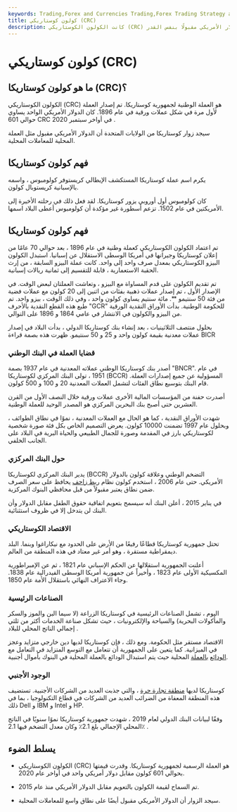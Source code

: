 ```yaml
---
keywords: Trading,Forex and Currencies Trading,Forex Trading Strategy and Education,Strategy and Education
title: كولون كوستاريكي (CRC)
description: كانت الكولون الكوستاريكي (CRC) هي العملة الرسمية لكوستاريكا منذ عام 1896. وسيجد الزوار الدولار الأمريكي مقبولًا بنفس القدر.
---
```


# كولون كوستاريكي (CRC)
## ما هو كولون كوستاريكا (CRC)؟

الكولون الكوستاريكي (CRC) هو العملة الوطنية لجمهورية كوستاريكا. تم إصدار العملة لأول مرة في شكل عملات ورقية في عام 1896. كان الدولار الأمريكي الواحد يساوي حوالي 601 CRC في أواخر سبتمبر 2020 .

سيجد زوار كوستاريكا من الولايات المتحدة أن الدولار الأمريكي مقبول مثل العملة المحلية للمعاملات المحلية.

## فهم كولون كوستاريكا

يكرم اسم عملة كوستاريكا المستكشف الإيطالي كريستوفر كولومبوس ، واسمه بالإسبانية كريستوبال كولون.

كان كولومبوس أول أوروبي يزور كوستاريكا. لقد فعل ذلك في رحلته الأخيرة إلى الأمريكتين في عام 1502. تزعم أسطورة غير مؤكدة أن كولومبوس أعطى البلاد اسمها.

## فهم كولون كوستاريكا

تم اعتماد الكولون الكوستاريكي كعملة وطنية في عام 1896 ، بعد حوالي 70 عامًا من إعلان كوستاريكا وجيرانها في أمريكا الوسطى الاستقلال عن إسبانيا. استبدل الكولون البيزو الكوستاريكي بمعدل صرف واحد إلى واحد. كانت عملة البيزو السابقة ، من إرث الحقبة الاستعمارية ، قابلة للتقسيم إلى ثمانية ريالات إسبانية.

تم تقديم الكولون على قدم المساواة مع البيزو ، وتعاشت العملتان لبعض الوقت. في الإصدار الأول ، تم إصدار عملات ذهبية بفئات من اثنين إلى 20 كولون مع عملات فضية من فئة 50 سنتيمو **. مائة سنتيم يساوي كولون واحد ، وفي ذلك الوقت ، بيزو واحد. تم طبع هذه القطع النقدية بالأحرف "GCR" للحكومة الوطنية. بدأت الأوراق النقدية الورقية من البيزو والكولون في الانتشار في عامي 1864 و 1896 على التوالي.

بحلول منتصف الثلاثينيات ، بعد إنشاء بنك كوستاريكا الدولي ، بدأت البلاد في إصدار عملات معدنية بقيمة كولون واحد و 25 و 50 سنتيمو. ظهرت هذه بصمة قراءة BICR

### قضايا العملة في البنك الوطني

أصدر بنك كوستاريكا الوطني عملاته المعدنية في عام 1937 بصمة "BNCR". في عام 1951 ، تولى البنك المركزي لكوستاريكا (BCCR) المسؤولية عن جميع إصدارات العملة. قام البنك بتوسيع نطاق الفئات لتشمل العملات المعدنية 20 و 100 و 500 كولون.

أصدرت حفنة من المؤسسات المالية الأخرى عملات ورقية خلال النصف الأول من القرن العشرين حتى أصبح بنك البحرين المركزي هو المصدر الوحيد للعملة الوطنية.

شهدت الأوراق النقدية ، كما هو الحال مع العملات المعدنية ، نموًا في نطاق الطوائف ، وبحلول عام 1997 تضمنت 10000 كولون. يعرض التصميم الخاص بكل فئة صورة شخصية لكوستاريكي بارز في المقدمة وصورة للجمال الطبيعي والحياة البرية في البلاد على الجانب الخلفي.

### حول البنك المركزي

يدير البنك المركزي لكوستاريكا (BCCR) التضخم الوطني وعلاقة كولون بالدولار الأمريكي. حتى عام 2006 ، استخدم كولون نظام [ربط زاحف](/crawlingpeg) يحافظ على سعر الصرف ضمن نطاق يعتبر مقبولاً من قبل محافظي البنوك المركزية.

في يناير 2015 ، أعلن البنك أنه سيسمح بتعويم اتفاقية حقوق الطفل مقابل الدولار وأن البنك لن يتدخل إلا في ظروف استثنائية.

### الاقتصاد الكوستاريكي

تحتل جمهورية كوستاريكا قطاعًا رفيعًا من الأرض على الحدود مع نيكاراغوا وبنما. البلد ديمقراطية مستقرة ، وهو أمر غير معتاد في هذه المنطقة من العالم.

أعلنت الجمهورية استقلالها عن الحكم الإسباني عام 1821 ، ثم عن الإمبراطورية المكسيكية الأولى عام 1823 ، وأخيراً عن جمهورية أمريكا الوسطى الفيدرالية عام 1838. وجاء الاعتراف النهائي باستقلال الأمة عام 1850.

### الصناعات الرئيسية

اليوم ، تشمل الصناعات الرئيسية في كوستاريكا الزراعة (لا سيما البن والموز والسكر والمأكولات البحرية) والسياحة والإلكترونيات ، حيث تشكل صناعة الخدمات أكثر من ثلثي إجمالي الناتج المحلي للبلاد .

الاقتصاد مستقر مثل الحكومة. ومع ذلك ، فإن كوستاريكا لديها دين خارجي متزايد وعجز في الميزانية. كما يتعين على الجمهورية أن تتعامل مع التوسع المتزايد في التعامل مع [الودائع](/dollarization) [بالعملة](/dollarization) المحلية حيث يتم استبدال الودائع بالعملة المحلية في البنوك بأموال أجنبية.

### الوجود الأجنبي

كوستاريكا لديها [منطقة تجارة حرة](/free_trade_area) ، والتي جذبت العديد من الشركات الأجنبية. تستضيف هذه المنطقة المعفاة من الضرائب العديد من الشركات في قطاع التكنولوجيا ، بما في ذلك Dell و IBM و Intel و HP.

وفقًا لبيانات البنك الدولي لعام 2019 ، شهدت جمهورية كوستاريكا نموًا سنويًا في الناتج المحلي الإجمالي بلغ 2.1٪ وكان معدل التضخم فيها 2.1٪ .

## يسلط الضوء

- الكولون الكوستاريكي (CRC) هو العملة الرسمية لجمهورية كوستاريكا. وقدرت قيمتها بحوالي 601 كولون مقابل دولار أمريكي واحد في أواخر عام 2020.

- تم السماح لقيمة الكولون بالتعويم مقابل الدولار الأمريكي منذ عام 2015.

- سيجد الزوار أن الدولار الأمريكي مقبول أيضًا على نطاق واسع للمعاملات المحلية.

